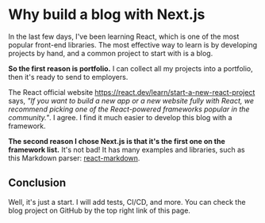 # Why build a blog with Next.js

In the last few days, I've been learning React, which is one of the most popular front-end libraries. The most effective way to learn is by developing projects by hand, and a common project to start with is a blog.

**So the first reason is portfolio.** I can collect all my projects into a portfolio, then it's ready to send to employers.

The React official website https://react.dev/learn/start-a-new-react-project says, *"If you want to build a new app or a new website fully with React, we recommend picking one of the React-powered frameworks popular in the community."*. I agree. I find it much easier to develop this blog with a framework.

**The second reason I chose Next.js is that it's the first one on the framework list.** It's not bad! It has many examples and libraries, such as this Markdown parser: [react-markdown](https://github.com/remarkjs/react-markdown).

## Conclusion

Well, it's just a start. I will add tests, CI/CD, and more. You can check the blog project on GitHub by the top right link of this page.
